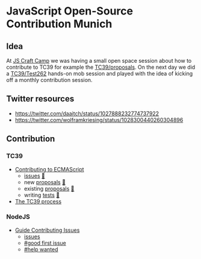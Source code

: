 # JavaScript Open-Source Contribution Munich

## Idea

At [JS Craft Camp](http://jscraftcamp.org/) we was having a small open space session about how to contribute to TC39 for example the [TC39/proposals](https://github.com/tc39/proposals). On the next day we did a [TC39/Test262](https://github.com/tc39/test262) hands-on mob session and played with the idea of kicking off a monthly contribution session.


## Twitter resources

- https://twitter.com/daaitch/status/1027888232774737922
- https://twitter.com/wolframkriesing/status/1028300440260304896

## Contribution

### TC39

- [Contributing to ECMAScript](https://github.com/tc39/ecma262/blob/master/CONTRIBUTING.md)
  - [issues](https://github.com/tc39/ecma262/issues) [🔗](https://github.com/tc39/ecma262/blob/master/CONTRIBUTING.md#issues-and-pull-requests)
  - new [proposals](https://github.com/tc39/proposals) [🔗](https://github.com/tc39/ecma262/blob/master/CONTRIBUTING.md#new-feature-proposals)
  - existing [proposals](https://github.com/tc39/proposals) [🔗](https://github.com/tc39/ecma262/blob/master/CONTRIBUTING.md#helping-with-existing-proposals)
  - writing [tests](https://github.com/tc39/test262) [🔗](https://github.com/tc39/ecma262/blob/master/CONTRIBUTING.md#helping-with-existing-proposals)
- [The TC39 process](https://tc39.github.io/process-document/)


### NodeJS
- [Guide Contributing Issues](https://github.com/nodejs/node/blob/master/doc/guides/contributing/issues.md)
  - [issues](https://github.com/nodejs/node)
  - [#good first issue](https://github.com/nodejs/node/issues?q=is%3Aissue+is%3Aopen+label%3A%22good+first+issue%22)
  - [#help wanted](https://github.com/nodejs/node/issues?q=is%3Aissue+is%3Aopen+label%3A%22help+wanted%22)
